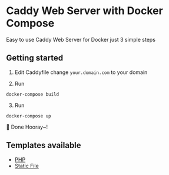 # Caddy Web Server with Docker Compose

Easy to use Caddy Web Server for Docker just 3 simple steps

## Getting started

1. Edit Caddyfile change `your.domain.com` to your domain

2. Run
```
docker-compose build
```

3. Run
```
docker-compose up
```

🎉 Done Hooray~!

## Templates available

* [PHP](php/)
* [Static File](static/)